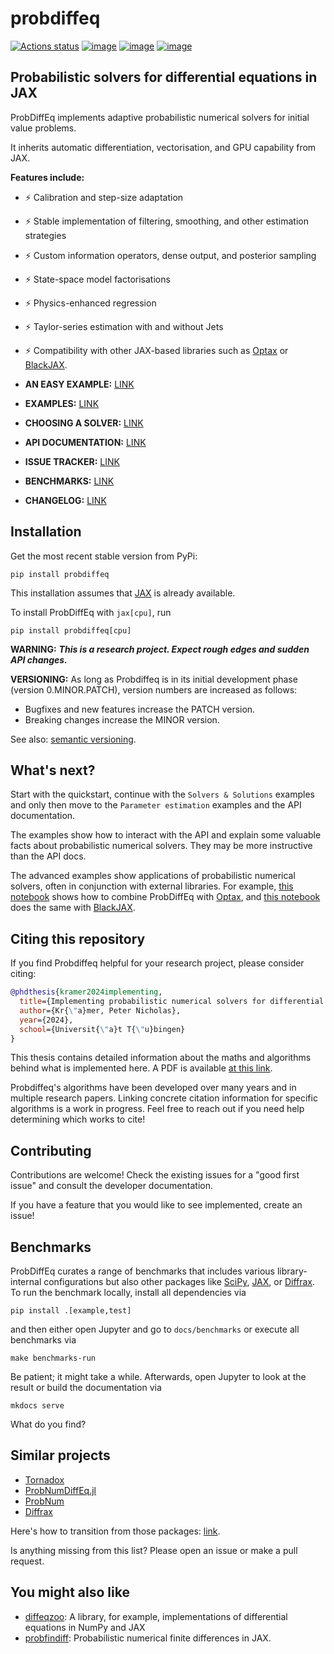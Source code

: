 # probdiffeq

[![Actions status](https://github.com/pnkraemer/probdiffeq/workflows/ci/badge.svg)](https://github.com/pnkraemer/probdiffeq/actions)
[![image](https://img.shields.io/pypi/v/probdiffeq.svg)](https://pypi.python.org/pypi/probdiffeq)
[![image](https://img.shields.io/pypi/l/probdiffeq.svg)](https://pypi.python.org/pypi/probdiffeq)
[![image](https://img.shields.io/pypi/pyversions/probdiffeq.svg)](https://pypi.python.org/pypi/probdiffeq)

## Probabilistic solvers for differential equations in JAX

ProbDiffEq implements adaptive probabilistic numerical solvers for initial value problems.

It inherits automatic differentiation, vectorisation, and GPU capability from JAX.

**Features include:**

* ⚡ Calibration and step-size adaptation
* ⚡ Stable implementation of filtering, smoothing, and other estimation strategies
* ⚡ Custom information operators, dense output, and posterior sampling
* ⚡ State-space model factorisations
* ⚡ Physics-enhanced regression
* ⚡ Taylor-series estimation with and without Jets
* ⚡ Compatibility with other JAX-based libraries such as [Optax](https://optax.readthedocs.io/en/latest/index.html) or [BlackJAX](https://blackjax-devs.github.io/blackjax/).

* **AN EASY EXAMPLE:** [LINK](https://pnkraemer.github.io/probdiffeq/examples_quickstart/easy_example/)
* **EXAMPLES:** [LINK](https://pnkraemer.github.io/probdiffeq/examples_solver_config/posterior_uncertainties/)
* **CHOOSING A SOLVER:** [LINK](https://pnkraemer.github.io/probdiffeq/getting_started/choosing_a_solver/)
* **API DOCUMENTATION:** [LINK](https://pnkraemer.github.io/probdiffeq/api_docs/ivpsolve/)
* **ISSUE TRACKER:** [LINK](https://github.com/pnkraemer/probdiffeq/issues)
* **BENCHMARKS:** [LINK](https://pnkraemer.github.io/probdiffeq/benchmarks/lotkavolterra/plot/)
* **CHANGELOG:** [LINK](https://pnkraemer.github.io/probdiffeq/dev_docs/changelog/)


## Installation

Get the most recent stable version from PyPi:

```
pip install probdiffeq
```
This installation assumes that [JAX](https://jax.readthedocs.io/en/latest/) is already available.

To install ProbDiffEq with `jax[cpu]`, run
```commandline
pip install probdiffeq[cpu]
```


**WARNING:**
_**This is a research project. Expect rough edges and sudden API changes.**_

**VERSIONING:**
As long as Probdiffeq is in its initial development phase (version 0.MINOR.PATCH), version numbers are increased as follows:

* Bugfixes and new features increase the PATCH version. 
* Breaking changes increase the MINOR version.

See also: [semantic versioning](https://semver.org/).


## What's next?

Start with the quickstart, continue with the `Solvers & Solutions` examples and only then move to the `Parameter estimation` examples and the API documentation.

The examples show how to interact with the API and explain some valuable facts about probabilistic numerical solvers.
They may be more instructive than the API docs.

The advanced examples show applications of probabilistic numerical solvers, often in conjunction with external libraries.
For example, [this notebook](https://pnkraemer.github.io/probdiffeq/advanced_examples/physics_enhanced_regression_1/) shows how to combine ProbDiffEq with [Optax](https://optax.readthedocs.io/en/latest/index.html), and [this notebook](https://pnkraemer.github.io/probdiffeq/advanced_examples/physics_enhanced_regression_2/) does the same with [BlackJAX](https://optax.readthedocs.io/en/latest/index.html).

## Citing this repository
If you find Probdiffeq helpful for your research project, please consider citing:

```bibtex
@phdthesis{kramer2024implementing,
  title={Implementing probabilistic numerical solvers for differential equations},
  author={Kr{\"a}mer, Peter Nicholas},
  year={2024},
  school={Universit{\"a}t T{\"u}bingen}
}
```
This thesis contains detailed information about the maths and algorithms behind what is implemented here.
A PDF is available [at this link](https://tobias-lib.ub.uni-tuebingen.de/xmlui/handle/10900/152754).

Probdiffeq's algorithms have been developed over many years and in multiple research papers.
Linking concrete citation information for specific algorithms is a work in progress.
Feel free to reach out if you need help determining which works to cite!

## Contributing
Contributions are welcome!
Check the existing issues for a "good first issue" and consult the developer documentation.

If you have a feature that you would like to see implemented, create an issue!

## Benchmarks

ProbDiffEq curates a range of benchmarks that includes various library-internal configurations
but also other packages like [SciPy](https://scipy.org/), [JAX](https://jax.readthedocs.io/en/latest/), or [Diffrax](https://docs.kidger.site/diffrax/). 
To run the benchmark locally, install all dependencies via
```commandline
pip install .[example,test]
```
and then either open Jupyter and go to `docs/benchmarks`
or execute all benchmarks via
```commandline
make benchmarks-run
```
Be patient; it might take a while. 
Afterwards, open Jupyter to look at the result or build the documentation via
```
mkdocs serve
```
What do you find?

## Similar projects

* [Tornadox](https://github.com/pnkraemer/tornadox)
* [ProbNumDiffEq.jl](https://nathanaelbosch.github.io/ProbNumDiffEq.jl/stable/)
* [ProbNum](https://probnum.readthedocs.io/en/latest/)
* [Diffrax](https://docs.kidger.site/diffrax/)

Here's how to transition from those packages: [link](https://pnkraemer.github.io/probdiffeq/quickstart/transitioning_from_other_packages/).

Is anything missing from this list? Please open an issue or make a pull request.

## You might also like

* [diffeqzoo](https://diffeqzoo.readthedocs.io/en/latest/): 
  A library, for example, implementations of differential equations in NumPy and JAX
* [probfindiff](https://probfindiff.readthedocs.io/en/latest/): 
  Probabilistic numerical finite differences in JAX.
